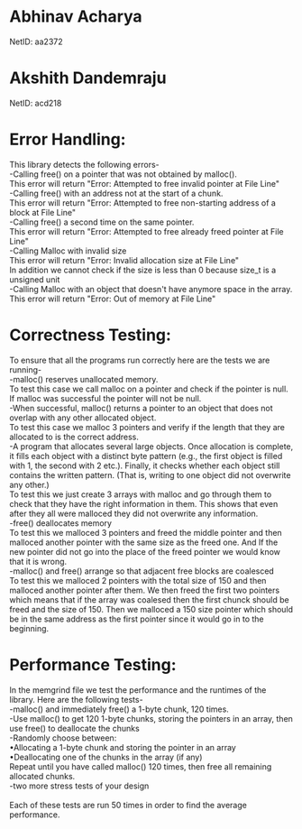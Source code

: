 # Abhinav Acharya 
NetID: aa2372
# Akshith Dandemraju
NetID: acd218

# Error Handling:
This library detects the following errors-<br />
    -Calling free() on a pointer that was not obtained by malloc().<br />
        This error will return "Error: Attempted to free invalid pointer at File Line" <br />
    -Calling free() with an address not at the start of a chunk.<br />
        This error will return "Error: Attempted to free non-starting address of a block at File Line" <br />
    -Calling free() a second time on the same pointer.<br />
        This error will return "Error: Attempted to free already freed pointer at File Line" <br />
    -Calling Malloc with invalid size <br />
        This error will return "Error: Invalid allocation size at File Line" <br />
        In addition we cannot check if the size is less than 0 because size_t is a unsigned unit <br />
    -Calling Malloc with an object that doesn't have anymore space in the array. <br />
        This error will return "Error: Out of memory at File Line" <br />
# Correctness Testing:
To ensure that all the programs run correctly here are the tests we are running-<br />
    -malloc() reserves unallocated memory.<br />
        To test this case we call malloc on a pointer and check if the pointer is null. If malloc was successful the pointer will not be null. <br/>
    -When successful, malloc() returns a pointer to an object that does not overlap with any other allocated object.<br />
        To test this case we malloc 3 pointers and verify if the length that they are allocated to is the correct address. <br/>
    -A program that allocates several large objects. Once allocation is complete, it fills each object with a distinct byte pattern (e.g., the first object is filled with 1, the second with 2 etc.). Finally, it checks whether each object still contains the written pattern. (That is, writing to one object did not overwrite any other.) <br/>
    To test this we just create 3 arrays with malloc and go through them to check that they have the right information in them. This shows that even after they all were malloced they did not overwrite any information.<br />
    -free() deallocates memory <br />
    To test this we malloced 3 pointers and freed the middle pointer and then malloced another pointer with the same size as the freed one. And If the new pointer did not go into the place of the freed pointer we would know that it is wrong. <br/>
    -malloc() and free() arrange so that adjacent free blocks are coalesced<br />
    To test this we malloced 2 pointers with the total size of 150 and then malloced another pointer after them. We then freed the first two pointers which means that if the array was coalesed then the first chunck should be freed and the size of 150. Then we malloced a 150 size pointer which should be in the same address as the first pointer since it would go in to the beginning. <br/>

# Performance Testing:
In the memgrind file we test the performance and the runtimes of the library. Here are the following tests-<br />
    -malloc() and immediately free() a 1-byte chunk, 120 times.<br />
    -Use malloc() to get 120 1-byte chunks, storing the pointers in an array, then use free() to deallocate the chunks<br />
    -Randomly choose between:<br />
        •Allocating a 1-byte chunk and storing the pointer in an array<br />
        •Deallocating one of the chunks in the array (if any)<br />
    Repeat until you have called malloc() 120 times, then free all remaining allocated chunks.<br />
    -two more stress tests of your design<br />
<br />
Each of these tests are run 50 times in order to find the average performance.
